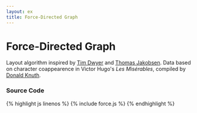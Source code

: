 ```yaml
---
layout: ex
title: Force-Directed Graph
---
```


# Force-Directed Graph

<div class="gallery" id="chart"> </div>
<link type="text/css" rel="stylesheet" href="force.css"/>
<script type="text/javascript" src="../d3.layout.js?2.7.1"> </script>
<script type="text/javascript" src="../d3.geom.js?2.7.1"> </script>
<script type="text/javascript" src="force.js"> </script>

Layout algorithm inspired by [Tim Dwyer](http://www.csse.monash.edu.au/~tdwyer/) and
[Thomas Jakobsen](http://web.archive.org/web/20080410171619/http://www.teknikus.dk/tj/gdc2001.htm).
Data based on character coappearence in Victor Hugo's *Les Misérables*,
compiled by [Donald Knuth](http://www-cs-faculty.stanford.edu/~uno/sgb.html).

### Source Code

{% highlight js linenos %}
{% include force.js %}
{% endhighlight %}
